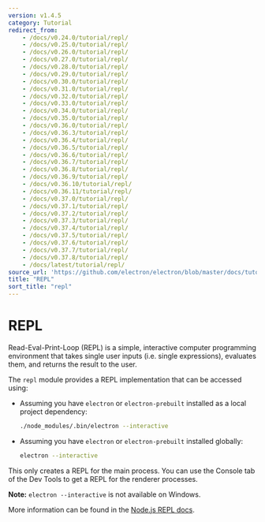 ```yaml
---
version: v1.4.5
category: Tutorial
redirect_from:
    - /docs/v0.24.0/tutorial/repl/
    - /docs/v0.25.0/tutorial/repl/
    - /docs/v0.26.0/tutorial/repl/
    - /docs/v0.27.0/tutorial/repl/
    - /docs/v0.28.0/tutorial/repl/
    - /docs/v0.29.0/tutorial/repl/
    - /docs/v0.30.0/tutorial/repl/
    - /docs/v0.31.0/tutorial/repl/
    - /docs/v0.32.0/tutorial/repl/
    - /docs/v0.33.0/tutorial/repl/
    - /docs/v0.34.0/tutorial/repl/
    - /docs/v0.35.0/tutorial/repl/
    - /docs/v0.36.0/tutorial/repl/
    - /docs/v0.36.3/tutorial/repl/
    - /docs/v0.36.4/tutorial/repl/
    - /docs/v0.36.5/tutorial/repl/
    - /docs/v0.36.6/tutorial/repl/
    - /docs/v0.36.7/tutorial/repl/
    - /docs/v0.36.8/tutorial/repl/
    - /docs/v0.36.9/tutorial/repl/
    - /docs/v0.36.10/tutorial/repl/
    - /docs/v0.36.11/tutorial/repl/
    - /docs/v0.37.0/tutorial/repl/
    - /docs/v0.37.1/tutorial/repl/
    - /docs/v0.37.2/tutorial/repl/
    - /docs/v0.37.3/tutorial/repl/
    - /docs/v0.37.4/tutorial/repl/
    - /docs/v0.37.5/tutorial/repl/
    - /docs/v0.37.6/tutorial/repl/
    - /docs/v0.37.7/tutorial/repl/
    - /docs/v0.37.8/tutorial/repl/
    - /docs/latest/tutorial/repl/
source_url: 'https://github.com/electron/electron/blob/master/docs/tutorial/repl.md'
title: "REPL"
sort_title: "repl"
---
```


# REPL

Read-Eval-Print-Loop (REPL) is a simple, interactive computer programming
environment that takes single user inputs (i.e. single expressions), evaluates
them, and returns the result to the user.

The `repl` module provides a REPL implementation that can be accessed using:

* Assuming you have `electron` or `electron-prebuilt` installed as a local
  project dependency:

  ```sh
  ./node_modules/.bin/electron --interactive
  ```
* Assuming you have `electron` or `electron-prebuilt` installed globally:

  ```sh
  electron --interactive
  ```

This only creates a REPL for the main process. You can use the Console
tab of the Dev Tools to get a REPL for the renderer processes.

**Note:** `electron --interactive` is not available on Windows.

More information can be found in the [Node.js REPL docs](https://nodejs.org/dist/latest/docs/api/repl.html).
